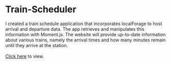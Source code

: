 # Train-Scheduler
I created a train schedule application that incorporates localForage to host arrival and departure data. The app retrieves and manipulates this information with Moment.js. The website will provide up-to-date information about various trains, namely the arrival times and how many minutes remain until they arrive at the station.
<br>
<br>
[Click here](https://calahhansen.github.io/Train-Scheduler-Application/index.html) to view.
